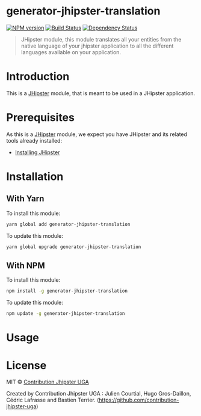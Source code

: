 # generator-jhipster-translation
[![NPM version][npm-image]][npm-url] [![Build Status][travis-image]][travis-url] [![Dependency Status][daviddm-image]][daviddm-url]
> JHipster module, this module translates all your entities from the native language of your jhipster application to all the different languages available on your application.

# Introduction

This is a [JHipster](http://jhipster.github.io/) module, that is meant to be used in a JHipster application.

# Prerequisites

As this is a [JHipster](http://jhipster.github.io/) module, we expect you have JHipster and its related tools already installed:

- [Installing JHipster](https://jhipster.github.io/installation.html)

# Installation

## With Yarn

To install this module:

```bash
yarn global add generator-jhipster-translation
```

To update this module:

```bash
yarn global upgrade generator-jhipster-translation
```

## With NPM

To install this module:

```bash
npm install -g generator-jhipster-translation
```

To update this module:

```bash
npm update -g generator-jhipster-translation
```

# Usage

# License

MIT © [Contribution Jhipster UGA](https://github.com/contribution-jhipster-uga)

Created by Contribution Jhipster UGA : Julien Courtial, Hugo Gros-Daillon, Cédric Lafrasse and Bastien Terrier. (https://github.com/contribution-jhipster-uga)

[npm-image]: https://img.shields.io/npm/v/generator-jhipster-translation.svg
[npm-url]: https://npmjs.org/package/generator-jhipster-translation
[travis-image]: https://travis-ci.org/contribution-jhipster-uga/generator-jhipster-translation.svg?branch=master
[travis-url]: https://travis-ci.org/contribution-jhipster-uga/generator-jhipster-translation
[daviddm-image]: https://david-dm.org/contribution-jhipster-uga/generator-jhipster-translation.svg?theme=shields.io
[daviddm-url]: https://david-dm.org/contribution-jhipster-uga/generator-jhipster-translation
